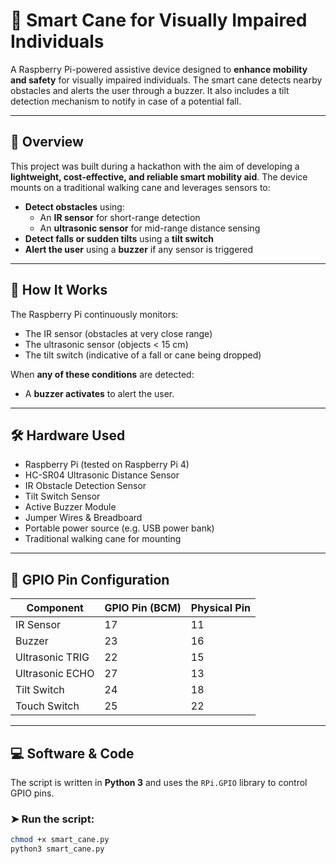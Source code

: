 # 🔔 Smart Cane for Visually Impaired Individuals

A Raspberry Pi-powered assistive device designed to **enhance mobility and safety** for visually impaired individuals. The smart cane detects nearby obstacles and alerts the user through a buzzer. It also includes a tilt detection mechanism to notify in case of a potential fall.

---

## 🚀 Overview

This project was built during a hackathon with the aim of developing a **lightweight, cost-effective, and reliable smart mobility aid**. The device mounts on a traditional walking cane and leverages sensors to:

- **Detect obstacles** using:
  - An **IR sensor** for short-range detection
  - An **ultrasonic sensor** for mid-range distance sensing
- **Detect falls or sudden tilts** using a **tilt switch**
- **Alert the user** using a **buzzer** if any sensor is triggered

---

## 🧠 How It Works

The Raspberry Pi continuously monitors:
- The IR sensor (obstacles at very close range)
- The ultrasonic sensor (objects < 15 cm)
- The tilt switch (indicative of a fall or cane being dropped)

When **any of these conditions** are detected:
- A **buzzer activates** to alert the user.

---

## 🛠 Hardware Used

- Raspberry Pi (tested on Raspberry Pi 4)
- HC-SR04 Ultrasonic Distance Sensor
- IR Obstacle Detection Sensor
- Tilt Switch Sensor
- Active Buzzer Module
- Jumper Wires & Breadboard
- Portable power source (e.g. USB power bank)
- Traditional walking cane for mounting

---

## 🧾 GPIO Pin Configuration

| Component        | GPIO Pin (BCM) | Physical Pin |
| ---------------- | -------------- | ------------ |
| IR Sensor        | 17             | 11           |
| Buzzer           | 23             | 16           |
| Ultrasonic TRIG  | 22             | 15           |
| Ultrasonic ECHO  | 27             | 13           |
| Tilt Switch      | 24             | 18           |
| Touch Switch     | 25             | 22           |

---

## 💻 Software & Code

The script is written in **Python 3** and uses the `RPi.GPIO` library to control GPIO pins.

### ➤ Run the script:

```bash
chmod +x smart_cane.py
python3 smart_cane.py

